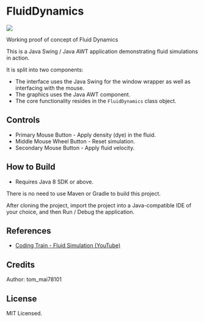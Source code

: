 # FluidDynamics

![](https://github.com/tommai78101/FluidDynamics/blob/master/GIF.gif?raw=true)

Working proof of concept of Fluid Dynamics

This is a Java Swing / Java AWT application demonstrating fluid simulations in action.

It is split into two components:

* The interface uses the Java Swing for the window wrapper as well as interfacing with the mouse.
* The graphics uses the Java AWT component.
* The core functionality resides in the `FluidDynamics` class object.

## Controls

* Primary Mouse Button - Apply density (dye) in the fluid.
* Middle Mouse Wheel Button - Reset simulation.
* Secondary Mouse Button - Apply fluid velocity.

## How to Build

* Requires Java 8 SDK or above.

There is no need to use Maven or Gradle to build this project.

After cloning the project, import the project into a Java-compatible IDE of your choice, and then Run / Debug the application.

## References

* [Coding Train - Fluid Simulation (YouTube)](https://www.youtube.com/watch?v=alhpH6ECFvQ)

## Credits

Author: tom_mai78101

## License

MIT Licensed.